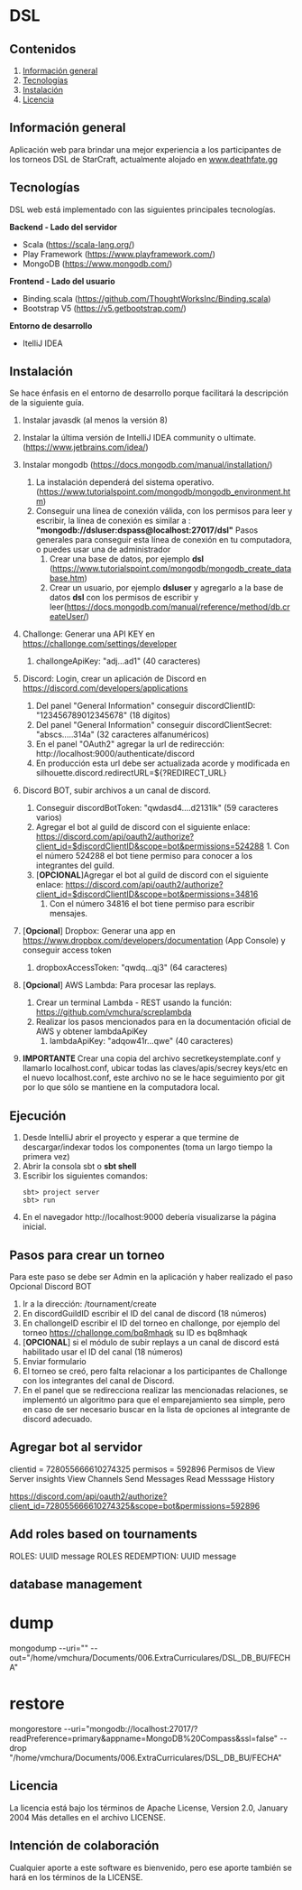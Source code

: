 # DSL


## Contenidos

1. [Información general](#Información-general)
2. [Tecnologías](#Tecnologías)
3. [Instalación](#Instalación)
4. [Licencia](#Licencia)

## Información general
Aplicación web para brindar una mejor experiencia a los participantes de los torneos DSL de StarCraft, actualmente alojado en
www.deathfate.gg
## Tecnologías
DSL web está implementado con las siguientes principales tecnologías.

**Backend - Lado del servidor**

*   Scala (https://scala-lang.org/)
*   Play Framework (https://www.playframework.com/)
*   MongoDB (https://www.mongodb.com/)

**Frontend - Lado del usuario**

*   Binding.scala (https://github.com/ThoughtWorksInc/Binding.scala)
*   Bootstrap V5 (https://v5.getbootstrap.com/)

**Entorno de desarrollo**
*   ItelliJ IDEA

## Instalación

Se hace énfasis en el entorno de desarrollo porque facilitará la descripción de la siguiente guía.


1.  Instalar javasdk (al menos la versión 8)
2.  Instalar la última versión de IntelliJ IDEA community o ultimate. (https://www.jetbrains.com/idea/)
3.  Instalar mongodb (https://docs.mongodb.com/manual/installation/)
    1. La instalación dependerá del sistema operativo. (https://www.tutorialspoint.com/mongodb/mongodb_environment.htm)
    2. Conseguir una línea de conexión válida, con los permisos para leer y escribir, la línea de conexión es similar a : **"mongodb://dsluser:dspass@localhost:27017/dsl"** 
        Pasos generales para conseguir esta línea de conexión en tu computadora, o puedes usar una de administrador
        1. Crear una base de datos, por ejemplo **dsl**   (https://www.tutorialspoint.com/mongodb/mongodb_create_database.htm)
        2. Crear un usuario, por ejemplo **dsluser** y agregarlo a la base de datos **dsl** con los permisos de escribir y leer(https://docs.mongodb.com/manual/reference/method/db.createUser/)                       
4.  Challonge: Generar una API KEY en https://challonge.com/settings/developer
    1. challongeApiKey: "adj...ad1" (40 caracteres)
5.  Discord: Login, crear un aplicación de Discord en https://discord.com/developers/applications
    1.  Del panel "General Information" conseguir discordClientID: "123456789012345678" (18 dígitos)
    2.  Del panel "General Information" conseguir discordClientSecret: "abscs.....314a" (32 caracteres alfanuméricos)
    3.  En el panel "OAuth2" agregar la url de redirección: http://localhost:9000/authenticate/discord
    4.  En producción esta url debe ser actualizada acorde y modificada en silhouette.discord.redirectURL=${?REDIRECT_URL}
     
6.  Discord BOT, subir archivos a un canal de discord.
    1.  Conseguir discordBotToken: "qwdasd4....d2131lk" (59 caracteres varios)
    2.  Agregar el bot al guild de discord con el siguiente enlace: https://discord.com/api/oauth2/authorize?client_id=$discordClientID&scope=bot&permissions=524288
            1.  Con el número 524288 el bot tiene permiso para conocer a los integrantes del guild. 
    3.  [**OPCIONAL**]Agregar el bot al guild de discord con el siguiente enlace: https://discord.com/api/oauth2/authorize?client_id=$discordClientID&scope=bot&permissions=34816
        1.  Con el número 34816 el bot tiene permiso para escribir mensajes.
        
             
7.  [**Opcional**] Dropbox: Generar una app en https://www.dropbox.com/developers/documentation (App Console) y conseguir access token
    1.  dropboxAccessToken: "qwdq...qj3" (64 caracteres)
8.  [**Opcional**] AWS Lambda: Para procesar las replays.
    1. Crear un terminal Lambda - REST usando la función: https://github.com/vmchura/screplambda
    2. Realizar los pasos mencionados para en la documentación oficial de AWS y obtener lambdaApiKey
        1. lambdaApiKey: "adqow41r...qwe" (40 caracteres) 
    
9.  **IMPORTANTE** Crear una copia del archivo secretkeystemplate.conf y llamarlo localhost.conf, ubicar todas las claves/apis/secrey keys/etc en el nuevo localhost.conf, este archivo no se le hace seguimiento por git por lo que sólo se mantiene en la computadora local.

## Ejecución

1.  Desde IntelliJ abrir el proyecto y esperar a que termine de descargar/indexar todos los componentes (toma un largo tiempo la primera vez)
2.  Abrir la consola sbt o **sbt shell**
3.  Escribir los siguientes comandos:
    ```
    sbt> project server
    sbt> run
    ```
4.  En el navegador http://localhost:9000 debería visualizarse la página inicial.

## Pasos para crear un torneo

Para este paso se debe ser Admin en la aplicación y haber realizado el paso Opcional Discord BOT
1.  Ir a la dirección: /tournament/create
2.  En discordGuildID escribir el ID del canal de discord (18 números)
3.  En challongeID escribir el ID del torneo en challonge, por ejemplo del torneo https://challonge.com/bq8mhaqk su ID es bq8mhaqk
4.  [**OPCIONAL**] si el módulo de subir replays a un canal de discord está habilitado usar el ID del canal (18 números)
5.  Enviar formulario
6.  El torneo se creó, pero falta relacionar a los participantes de Challonge con los integrantes del canal de Discord.
7.  En el panel que se redirecciona realizar las mencionadas relaciones, se implementó un algoritmo para que el emparejamiento sea simple, pero en caso de ser necesario buscar en la lista de opciones al integrante de discord adecuado.

## Agregar bot al servidor
clientid = 728055666610274325
permisos = 592896
Permisos de View Server insights
View Channels
Send Messages
Read Messsage History

https://discord.com/api/oauth2/authorize?client_id=728055666610274325&scope=bot&permissions=592896

## Add roles based on tournaments

ROLES: UUID message
ROLES REDEMPTION: UUID message

## database management
# dump
mongodump --uri="" --out="/home/vmchura/Documents/006.ExtraCurriculares/DSL_DB_BU/FECHA"
# restore
mongorestore --uri="mongodb://localhost:27017/?readPreference=primary&appname=MongoDB%20Compass&ssl=false" --drop "/home/vmchura/Documents/006.ExtraCurriculares/DSL_DB_BU/FECHA"

## Licencia

La licencia está bajo los términos de  Apache License, Version 2.0, January 2004
Más detalles en el archivo LICENSE.

## Intención de colaboración
Cualquier aporte a este software es bienvenido, pero ese aporte también se hará en los términos de la LICENSE.


 
                             
